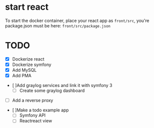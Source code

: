 # start react

To start the docker container, place your react app as `front/src`, you're package.json must be here: `front/src/package.json`

# TODO
- [x] Dockerize react
- [x] Dockerize symfony
- [x] Add MySQL
- [x] Add PMA
- [ ]Add graylog services and link it with symfony 3
  - [ ] Create some graylog dashboard
- [ ] Add a reverse proxy
- [ ]Make a todo example app
  - [ ] Symfony API
  - [ ] Reactreact view
